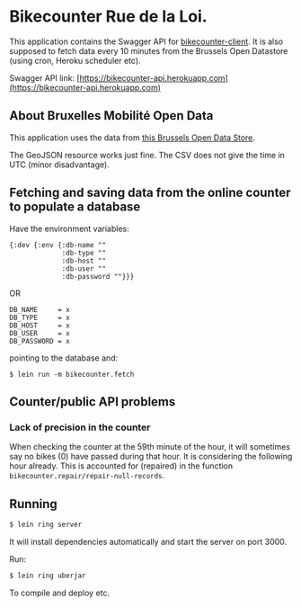 # Bikecounter Rue de la Loi.

This application contains the Swagger API for [bikecounter-client](https://github.com/carlosgeos/bikecounter-client). It is also supposed to fetch data every 10 minutes from the Brussels Open Datastore (using cron, Heroku scheduler etc).

Swagger API link: [https://bikecounter-api.herokuapp.com](https://bikecounter-api.herokuapp.com)

## About Bruxelles Mobilité Open Data

This application uses the data from [this Brussels Open Data Store](http://opendatastore.brussels/fr/dataset/bike-counting-poles).

The GeoJSON resource works just fine. The CSV does not give the time in UTC (minor disadvantage).

## Fetching and saving data from the online counter to populate a database

Have the environment variables:

```
{:dev {:env {:db-name ""
             :db-type ""
             :db-host ""
             :db-user ""
             :db-password ""}}}
```
OR
```
DB_NAME     = x
DB_TYPE     = x
DB_HOST     = x
DB_USER     = x
DB_PASSWORD = x
```

pointing to the database and:

```
$ lein run -m bikecounter.fetch
```

## Counter/public API problems

### Lack of precision in the counter

When checking the counter at the 59th minute of the hour, it will
sometimes say no bikes (0) have passed during that hour. It is
considering the following hour already. This is accounted for
(repaired) in the function
`bikecounter.repair/repair-null-records`.


## Running

```sh
$ lein ring server
```

It will install dependencies automatically and start the server on port 3000.

Run:

```sh
$ lein ring uberjar
```

To compile and deploy etc.
